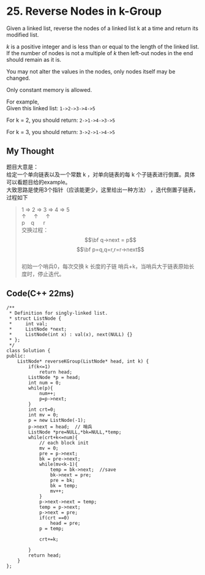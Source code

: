 # 25. Reverse Nodes in k-Group
Given a linked list, reverse the nodes of a linked list k at a time and return its modified list.

*k* is a positive integer and is less than or equal to the length of the linked list. If the number of nodes is not a multiple of *k* then left-out nodes in the end should remain as it is.

You may not alter the values in the nodes, only nodes itself may be changed.

Only constant memory is allowed.

For example,  
Given this linked list: `1->2->3->4->5`

For k = 2, you should return: `2->1->4->3->5`

For k = 3, you should return: `3->2->1->4->5`

## My Thought
题目大意是：  
给定一个单向链表以及一个常数 k ，对单向链表的每 k 个子链表进行倒置。具体可以看题目给的example。  
大致思路是使用3个指针（应该能更少，这里给出一种方法） ，迭代倒置子链表，过程如下  
>1 &rArr; 2 &rArr; 3 &rArr; 4 &rArr; 5  
>&uarr;&nbsp;&nbsp;&nbsp;&nbsp;&nbsp;&uarr;&nbsp;&nbsp;&nbsp;&nbsp;&nbsp;&uarr;   
>p&nbsp;&nbsp;&nbsp;&nbsp;q&nbsp;&nbsp;&nbsp;&nbsp;&nbsp;&nbsp;r  
交换过程：
$$\bf q->next = p$$
$$\bf p=q,q=r,r=r->next$$  
初始一个哨兵0，每次交换 k 长度的子链 哨兵+k，当哨兵大于链表原始长度时，停止迭代。
 


## Code(C++ 22ms)

	/**
     * Definition for singly-linked list.
     * struct ListNode {
     *     int val;
     *     ListNode *next;
     *     ListNode(int x) : val(x), next(NULL) {}
     * };
     */
    class Solution {
    public:
        ListNode* reverseKGroup(ListNode* head, int k) {
            if(k<=1)
                return head;
            ListNode *p = head;
            int num = 0;
            while(p){
                num++;
                p=p->next;
            }
            int crt=0;
            int mv = 0;
            p = new ListNode(-1);
            p->next = head;  // 哨兵
            ListNode *pre=NULL,*bk=NULL,*temp;
            while(crt+k<=num){
                // each block init
                mv = 0;
                pre = p->next;
                bk = pre->next;
                while(mv<k-1){ 
                    temp = bk->next;  //save 
                    bk->next = pre;
                    pre = bk;
                    bk = temp;
                    mv++;
                }
                p->next->next = temp;
                temp = p->next;
                p->next = pre;
                if(crt ==0)
                    head = pre;
                p = temp;

                crt+=k;

            }
            return head;
        }
    };